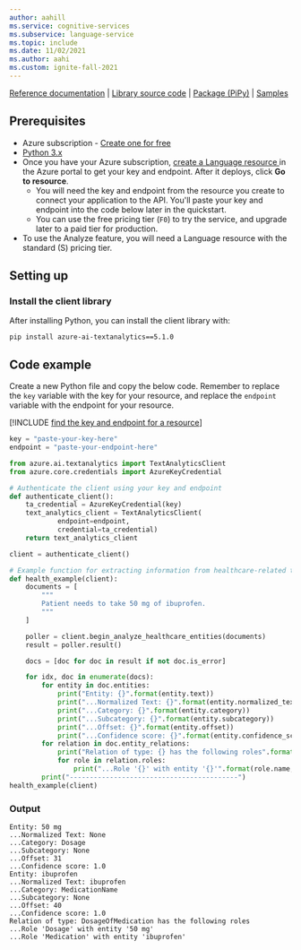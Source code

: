 ```yaml
---
author: aahill
ms.service: cognitive-services
ms.subservice: language-service
ms.topic: include
ms.date: 11/02/2021
ms.author: aahi
ms.custom: ignite-fall-2021
---
```


[Reference documentation](/python/api/azure-ai-textanalytics/azure.ai.textanalytics?preserve-view=true&view=azure-python) | [Library source code](https://github.com/Azure/azure-sdk-for-python/tree/main/sdk/textanalytics/azure-ai-textanalytics) | [Package (PiPy)](https://pypi.org/project/azure-ai-textanalytics/5.1.0/) | [Samples](https://github.com/Azure/azure-sdk-for-python/tree/main/sdk/textanalytics/azure-ai-textanalytics/samples)


## Prerequisites

* Azure subscription - [Create one for free](https://azure.microsoft.com/free/cognitive-services)
* [Python 3.x](https://www.python.org/)
* Once you have your Azure subscription, <a href="https://ms.portal.azure.com/#create/Microsoft.CognitiveServicesTextAnalytics"  title="Create a Language resource"  target="_blank">create a Language resource </a> in the Azure portal to get your key and endpoint. After it deploys, click **Go to resource**.
    * You will need the key and endpoint from the resource you create to connect your application to the API. You'll paste your key and endpoint into the code below later in the quickstart.
    * You can use the free pricing tier (`F0`) to try the service, and upgrade later to a paid tier for production.
* To use the Analyze feature, you will need a Language resource with the standard (S) pricing tier.

## Setting up

### Install the client library

After installing Python, you can install the client library with:

```console
pip install azure-ai-textanalytics==5.1.0
```

## Code example

Create a new Python file and copy the below code. Remember to replace the `key` variable with the key for your resource, and replace the `endpoint` variable with the endpoint for your resource. 

[!INCLUDE [find the key and endpoint for a resource](../../../includes/find-azure-resource-info.md)]

```python
key = "paste-your-key-here"
endpoint = "paste-your-endpoint-here"

from azure.ai.textanalytics import TextAnalyticsClient
from azure.core.credentials import AzureKeyCredential

# Authenticate the client using your key and endpoint 
def authenticate_client():
    ta_credential = AzureKeyCredential(key)
    text_analytics_client = TextAnalyticsClient(
            endpoint=endpoint, 
            credential=ta_credential)
    return text_analytics_client

client = authenticate_client()

# Example function for extracting information from healthcare-related text 
def health_example(client):
    documents = [
        """
        Patient needs to take 50 mg of ibuprofen.
        """
    ]

    poller = client.begin_analyze_healthcare_entities(documents)
    result = poller.result()

    docs = [doc for doc in result if not doc.is_error]

    for idx, doc in enumerate(docs):
        for entity in doc.entities:
            print("Entity: {}".format(entity.text))
            print("...Normalized Text: {}".format(entity.normalized_text))
            print("...Category: {}".format(entity.category))
            print("...Subcategory: {}".format(entity.subcategory))
            print("...Offset: {}".format(entity.offset))
            print("...Confidence score: {}".format(entity.confidence_score))
        for relation in doc.entity_relations:
            print("Relation of type: {} has the following roles".format(relation.relation_type))
            for role in relation.roles:
                print("...Role '{}' with entity '{}'".format(role.name, role.entity.text))
        print("------------------------------------------")
health_example(client)
```

### Output

```console
Entity: 50 mg
...Normalized Text: None
...Category: Dosage
...Subcategory: None
...Offset: 31
...Confidence score: 1.0
Entity: ibuprofen
...Normalized Text: ibuprofen
...Category: MedicationName
...Subcategory: None
...Offset: 40
...Confidence score: 1.0
Relation of type: DosageOfMedication has the following roles
...Role 'Dosage' with entity '50 mg'
...Role 'Medication' with entity 'ibuprofen'
```
